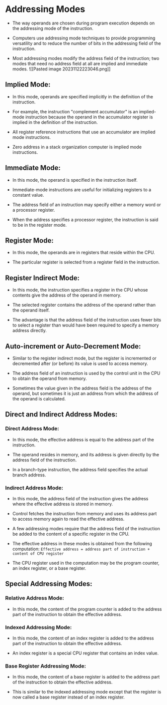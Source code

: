 # Addressing Modes

- The way operands are chosen during program execution depends on the addressing mode of the instruction.

- Computers use addressing mode techniques to provide programming versatility and to reduce the number of bits in the addressing field of the instruction.

- Most addressing modes modify the address field of the instruction; two modes that need no address field at all are implied and immediate modes.
![[Pasted image 20231122223046.png]]
## Implied Mode:

- In this mode, operands are specified implicitly in the definition of the instruction.
  
- For example, the instruction "complement accumulator" is an implied-mode instruction because the operand in the accumulator register is implied in the definition of the instruction.

- All register reference instructions that use an accumulator are implied mode instructions.

- Zero address in a stack organization computer is implied mode instructions.

## Immediate Mode:

- In this mode, the operand is specified in the instruction itself.

- Immediate-mode instructions are useful for initializing registers to a constant value.

- The address field of an instruction may specify either a memory word or a processor register.

- When the address specifies a processor register, the instruction is said to be in the register mode.

## Register Mode:

- In this mode, the operands are in registers that reside within the CPU.

- The particular register is selected from a register field in the instruction.

## Register Indirect Mode:

- In this mode, the instruction specifies a register in the CPU whose contents give the address of the operand in memory.

- The selected register contains the address of the operand rather than the operand itself.

- The advantage is that the address field of the instruction uses fewer bits to select a register than would have been required to specify a memory address directly.

## Auto-increment or Auto-Decrement Mode:

- Similar to the register indirect mode, but the register is incremented or decremented after (or before) its value is used to access memory.

- The address field of an instruction is used by the control unit in the CPU to obtain the operand from memory.

- Sometimes the value given in the address field is the address of the operand, but sometimes it is just an address from which the address of the operand is calculated.

## Direct and Indirect Address Modes:

### Direct Address Mode:

- In this mode, the effective address is equal to the address part of the instruction.

- The operand resides in memory, and its address is given directly by the address field of the instruction.

- In a branch-type instruction, the address field specifies the actual branch address.

### Indirect Address Mode:

- In this mode, the address field of the instruction gives the address where the effective address is stored in memory.

- Control fetches the instruction from memory and uses its address part to access memory again to read the effective address.

- A few addressing modes require that the address field of the instruction be added to the content of a specific register in the CPU.

- The effective address in these modes is obtained from the following computation:
  `Effective address = address part of instruction + content of CPU register`

- The CPU register used in the computation may be the program counter, an index register, or a base register.

## Special Addressing Modes:

### Relative Address Mode:

- In this mode, the content of the program counter is added to the address part of the instruction to obtain the effective address.

### Indexed Addressing Mode:

- In this mode, the content of an index register is added to the address part of the instruction to obtain the effective address.

- An index register is a special CPU register that contains an index value.

### Base Register Addressing Mode:

- In this mode, the content of a base register is added to the address part of the instruction to obtain the effective address.

- This is similar to the indexed addressing mode except that the register is now called a base register instead of an index register.
